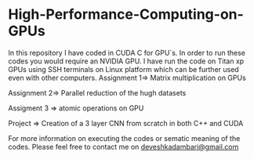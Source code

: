 # High-Performance-Computing-on-GPUs
In this repository I have coded in CUDA C for GPU`s. In order to run these codes you would require an NVIDIA GPU. I have run the code on Titan xp GPUs using SSH terminals on Linux platform which can be further used even with other computers.
Assignment 1=> Matrix multiplication on GPUs

Assignment 2=> Parallel reduction of the hugh datasets

Assigment 3 => atomic operations on GPU

Project => Creation of a 3 layer CNN from scratch in both C++ and CUDA


For more information on executing the codes or sematic meaning of the codes. Please feel free to contact me on deveshkadambari@gmail.com
